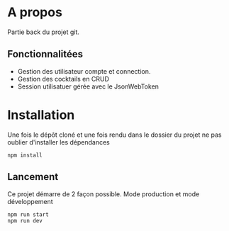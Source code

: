 # A propos
Partie back du projet git.


## Fonctionnalitées
- Gestion des utilisateur compte et connection. 
- Gestion des cocktails en CRUD
- Session utilisatuer gérée avec le JsonWebToken


# Installation
Une fois le dépôt cloné et une fois rendu dans le dossier du projet ne pas oublier d'installer les dépendances
``` 
npm install 
```

## Lancement

Ce projet démarre de 2 façon possible. Mode production et mode développement

```
npm run start
npm run dev
```
